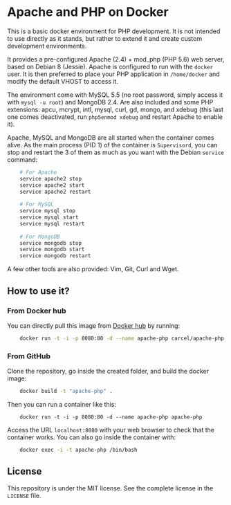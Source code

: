 # Apache and PHP on Docker

This is a basic docker environment for PHP development.
It is not intended to use directly as it stands, but rather to extend it and create custom development environments.

It provides a pre-configured Apache (2.4) + mod_php (PHP 5.6) web server, based on Debian 8 (Jessie).
Apache is configured to run with the `docker` user. It is then preferred to place your PHP application in `/home/docker` and modify the default VHOST to access it.

The environment come with MySQL 5.5 (no root password, simply access it with `mysql -u root`) and MongoDB 2.4.
Are also included and some PHP extensions: apcu, mcrypt, intl, mysql, curl, gd, mongo, and xdebug (this last one comes deactivated, run `php5enmod xdebug` and restart Apache to enable it).

Apache, MySQL and MongoDB are all started when the container comes alive.
As the main process (PID 1) of the container is `Supervisord`, you can stop and restart the 3 of them as much as you want with the Debian `service` command:

```bash
    # For Apache
    service apache2 stop
    service apache2 start
    service apache2 restart
    
    # For MySQL
    service mysql stop
    service mysql start
    service mysql restart
    
    # For MongoDB
    service mongodb stop
    service mongodb start
    service mongodb restart
```

A few other tools are also provided: Vim, Git, Curl and Wget.

## How to use it?

### From Docker hub

You can directly pull this image from [Docker hub](https://hub.docker.com/r/carcel/apache-php/) by running:

```bash
    docker run -t -i -p 8080:80 -d --name apache-php carcel/apache-php
```

### From GitHub

Clone the repository, go inside the created folder, and build the docker image:

```bash
    docker build -t "apache-php" .
```

Then you can run a container like this:

```
    docker run -t -i -p 8080:80 -d --name apache-php apache-php
```

Access the URL `localhost:8080` with your web browser to check that the container works. You can also go inside the container with:

```bash
    docker exec -i -t apache-php /bin/bash
```

## License

This repository is under the MIT license. See the complete license in the `LICENSE` file.
